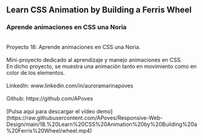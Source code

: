 ## Learn CSS Animation by Building a Ferris Wheel
### Aprende animaciones en CSS una Noria
<br>
Proyecto 18: Aprende animaciones en CSS una Noria.
<br>
<br>
Mini-proyecto dedicado al aprendizaje y manejo animaciones en CSS.
<br>
En dicho proyecto, se muestra una animación tanto en movimiento como en color de los elementos.
<br>
<br>
LinkedIn: www.linkedin.com/in/auroramarinapoves
<br>
<br>
Github: https://github.com/APoves
<br>
<br>
[Pulsa aquí para descargar el vídeo demo](https://raw.githubusercontent.com/APoves/Responsive-Web-Design/main/18.%20Learn%20CSS%20Animation%20by%20Building%20a%20Ferris%20Wheel/wheel.mp4)
